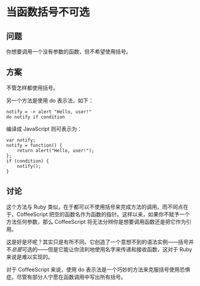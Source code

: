 # 当函数括号不可选

## 问题

你想要调用一个没有参数的函数，但不希望使用括号。

## 方案

不管怎样都使用括号。

另一个方法是使用 do 表示法，如下：

```
notify = -> alert "Hello, user!"
do notify if condition
```

编译成 JavaScript 则可表示为：

```
var notify;
notify = function() {
    return alert("Hello, user!");
};
if (condition) {
    notify();
}
```

## 讨论

这个方法与 Ruby 类似，在于都可以不使用括号来完成方法的调用。而不同点在于，CoffeeScript 把空的函数名作为函数的指针。这样以来，如果你不赋予一个方法任何参数，那么 CoffeeScript 将无法分辨你是想要调用函数还是把它作为引用。

这是好是坏呢？其实只是有所不同。它创造了一个意想不到的语法实例——括号并不*总是*可选的——但是它能让你流利地使用名字来传递和接收函数，这对于 Ruby 来说是难以实现的。

对于 CoffeeScript 来说，使用 do 表示法是一个巧妙的方法来克服括号使用恐惧症。尽管有部分人宁愿在函数调用中写出所有括号。

